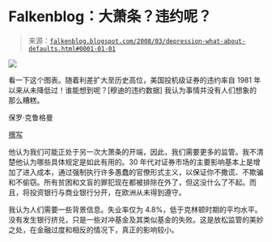 <!--yml

category: 未分类

日期：2024-05-12 23:25:36

-->

# Falkenblog：大萧条？违约呢？

> 来源：[`falkenblog.blogspot.com/2008/03/depression-what-about-defaults.html#0001-01-01`](http://falkenblog.blogspot.com/2008/03/depression-what-about-defaults.html#0001-01-01)

![](https://blogger.googleusercontent.com/img/b/R29vZ2xl/AVvXsEhLzUQHRNTNMWePTmsTyzkt8sYsh2-7-OZGHXNtuRCHUAXMvlnNO1ex8aqLOQ6IChZYsll-j0AxLMLUqn1SyTfQi5QAm2jzcj5Nz3P9f5kEXpnd8pfYrn_GXlOTuIz8UuOOHbWdLQ/s1600-h/defrate.jpg)

看一下这个图表。随着利差扩大至历史高位，美国投机级证券的违约率自 1981 年以来从未降低过！谁能想到呢？[穆迪的违约数据] 我认为事情并没有人们想象的那么糟糕。

保罗·克鲁格曼

[撰写](http://www.nytimes.com/2008/03/21/opinion/21krugman.html?ex=1363752000&en=d4be1d2ea1520dfe&ei=5124&partner=permalink&exprod=permalink)

他认为我们可能正处于另一次大萧条的开端，因此，我们需要更多的监管。我不清楚他认为哪些具体规定是如此有用的。30 年代对证券市场的主要影响基本上是增加了进入成本，通过强制执行许多愚蠢的官僚形式主义，以保证你不撒谎、不欺骗和不偷窃。所有贫困和文盲的罪犯现在都被排除在外了，但这没什么了不起。而且，将投资银行与商业银行分开，在欧洲从未得到遵守。

我认为人们需要一些背景信息。失业率仅为 4.8%，低于克林顿时期的平均水平。没有发生银行挤兑，只是一些对冲基金及其类似基金的失败。这是放松监管的美妙之处，在金融过度和相反的情况下，真正的影响较小。
